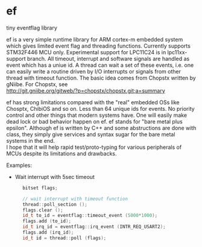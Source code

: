 # ef
tiny eventflag library

ef is a very simple runtime library for ARM cortex-m embedded system which gives limited event flag and threading functions.  Currently supports STM32F446 MCU only.  Experimental support for LPC11C24 is in lpc11xx-support branch. 
All timeout, interrupt and software signals are handled as event which has a uniue id.  A thread can wait a set of these events, i.e. one can easily write a routine driven by I/O interrupts or signals from other thread with timeout function.
The basic idea comes from Chopstx written by gNiibe.  For Chopstx, see  
<http://git.gniibe.org/gitweb/?p=chopstx/chopstx.git;a=summary>

ef has strong limitations compared with the "real" embedded OSs like Chosptx, ChibiOS and so on.  Less than 64 unique ids for events.  No priority control and other things that modern systems have.  One will easily make dead lock or bad behavior happen on ef.  ef stands for "bare metal plus epsilon".  Although ef is written by C++ and some abstructions are done with class, they simply give services and syntax sugar for the bare metal systems in the end.  
I hope that it will help rapid test/proto-typing for various peripherals of MCUs despite its limitations and drawbacks.  

Examples:

* Wait interrupt with 5sec timeout

```c++
      bitset flags;

      // wait interrupt with timeout function
      thread::poll_section ();
      flags.clear ();
      id_t to_id = eventflag::timeout_event (5000*1000);
      flags.add (to_id);
      id_t irq_id = eventflag::irq_event (INTR_REQ_USART2);
      flags.add (irq_id);
      id_t id = thread::poll (flags);

```



